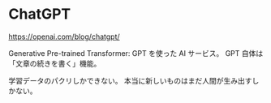 # ChatGPT

https://openai.com/blog/chatgpt/

Generative Pre-trained Transformer: GPT を使った AI サービス。
GPT 自体は「文章の続きを書く」機能。

学習データのパクリしかできない。
本当に新しいものはまだ人間が生み出すしかない。
